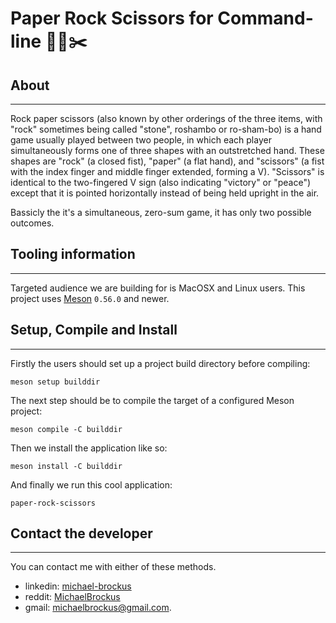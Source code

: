 # Paper Rock Scissors for Command-line 📃🗿✂️

## About

* * *

Rock paper scissors (also known by other orderings of the three items, with "rock"
sometimes being called "stone", roshambo or ro-sham-bo) is a hand game usually
played between two people, in which each player simultaneously forms one of three
shapes with an outstretched hand. These shapes are "rock" (a closed fist), "paper"
(a flat hand), and "scissors" (a fist with the index finger and middle finger
extended, forming a V). "Scissors" is identical to the two-fingered V sign (also
indicating "victory" or "peace") except that it is pointed horizontally instead of
being held upright in the air.

Bassicly the it's a simultaneous, zero-sum game, it has only two possible outcomes.

## Tooling information

* * *

Targeted audience we are building for is MacOSX and Linux users. This project uses
[Meson](https://mesonbuild.com/) `0.56.0` and newer.

## Setup, Compile and Install

* * *

Firstly the users should set up a project build directory before
compiling:

```console
meson setup builddir
```

The next step should be to compile the target of a configured
Meson project:

```console
meson compile -C builddir
```

Then we install the application like so:

```console
meson install -C builddir
```

And finally we run this cool application:

```console
paper-rock-scissors
```

## Contact the developer

* * *

You can contact me with either of these methods.

-   linkedin: [michael-brockus](https://www.linkedin.com/in/michael-brockus-1009a1174/)
-   reddit: [MichaelBrockus](https://www.reddit.com/user/MichaelBrockus)
-   gmail: [michaelbrockus@gmail.com](mailto:michaelbrockus@gmail.com).
